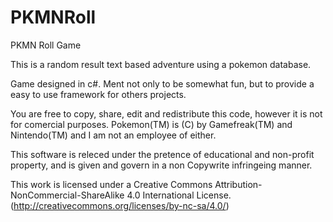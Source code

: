 # PKMNRoll
PKMN Roll Game

This is a random result text based adventure using a pokemon database.

Game designed in c#.
Ment not only to be somewhat fun, but to provide a easy to use framework for others projects.

You are free to copy, share, edit and redistribute this code, however it is not for comercial purposes.
Pokemon(TM) is (C) by Gamefreak(TM) and Nintendo(TM) and I am not an employee of either.

This software is releced under the pretence of educational and non-profit property, and is given and govern in a non Copywrite infringeing manner.

This work is licensed under a Creative Commons Attribution-NonCommercial-ShareAlike 4.0 International License. (http://creativecommons.org/licenses/by-nc-sa/4.0/)

